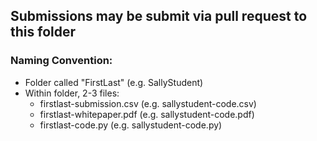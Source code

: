 ## Submissions may be submit via pull request to this folder

### Naming Convention: 
- Folder called "FirstLast" (e.g. SallyStudent)
- Within folder, 2-3 files:
  - firstlast-submission.csv (e.g. sallystudent-code.csv)
  - firstlast-whitepaper.pdf (e.g. sallystudent-code.pdf)
  - firstlast-code.py (e.g. sallystudent-code.py)